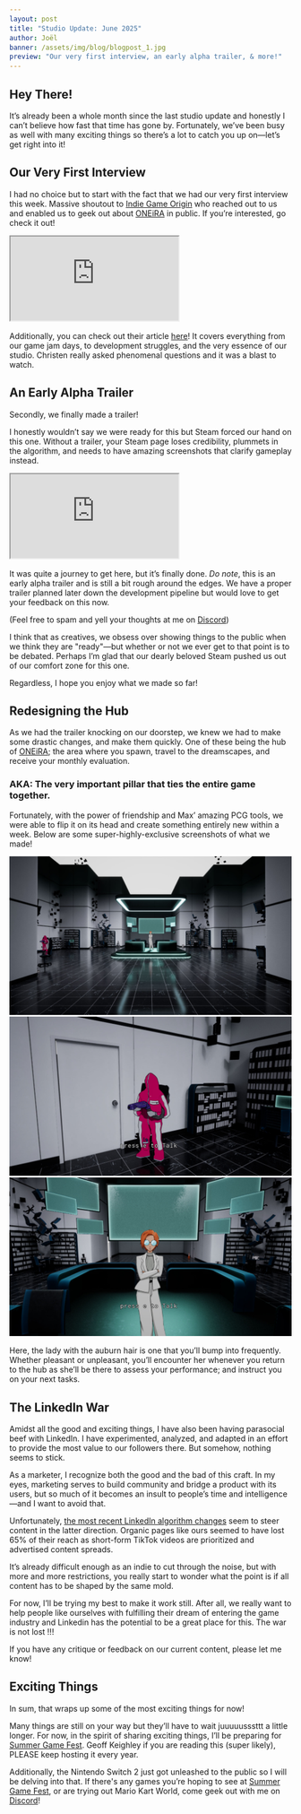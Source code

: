 ```yaml
---
layout: post
title: "Studio Update: June 2025"
author: Joël
banner: /assets/img/blog/blogpost_1.jpg
preview: "Our very first interview, an early alpha trailer, & more!"
---
```

<h2 class="post-h2">Hey There!</h2>

It’s already been a whole month since the last studio update and honestly I can’t believe how fast that time has gone by. Fortunately, we’ve been busy as well with many exciting things so there’s a lot to catch you up on—let’s get right into it!

<h2 class="post-h2">Our Very First Interview</h2>

I had no choice but to start with the fact that we had our very first interview this week. Massive shoutout to <a class="post-link" href="https://indiegameorigin.com/">Indie Game Origin</a> who reached out to us and enabled us to geek out about <a class="post-link" href="https://dreammatterlabs.com/">ONEiRA</a> in public. If you’re interested, go check it out!

<iframe class="img-fluid post-video w-100" src="https://www.youtube.com/embed/UfxsbpqB1Do"></iframe>

Additionally, you can check out their article <a class="post-link" href="https://indiegameorigin.com/blog/oneira-and-on-dreaming-dreams-for-sale">here</a>! It covers everything from our game jam days, to development struggles, and the very essence of our studio. Christen really asked phenomenal questions and it was a blast to watch.

<h2 class="post-h2">An Early Alpha Trailer</h2>

Secondly, we finally made a trailer! 

I honestly wouldn’t say we were ready for this but Steam forced our hand on this one. Without a trailer, your Steam page loses credibility, plummets in the algorithm, and needs to have amazing screenshots that clarify gameplay instead.

<iframe class="img-fluid post-video w-100" src="https://www.youtube.com/embed/ORu9Vv620r0"></iframe>

It was quite a journey to get here, but it’s finally done. *Do note*, this is an early alpha trailer and is still a bit rough around the edges. We have a proper trailer planned later down the development pipeline but would love to get your feedback on this now.

(Feel free to spam and yell your thoughts at me on <a class="post-link" href="https://discord.gg/XAYvJhkkqE">Discord</a>)

I think that as creatives, we obsess over showing things to the public when we think they are "ready"—but whether or not we ever get to that point is to be debated. Perhaps I’m glad that our dearly beloved Steam pushed us out of our comfort zone for this one.

Regardless, I hope you enjoy what we made so far!

<h2 class="post-h2">Redesigning the Hub</h2>

As we had the trailer knocking on our doorstep, we knew we had to make some drastic changes, and make them quickly. One of these being the hub of <a class="post-link" href="https://dreammatterlabs.com/">ONEiRA</a>; the area where you spawn, travel to the dreamscapes, and receive your monthly evaluation.

<h3 class="post-h3">AKA: The very important pillar that ties the entire game together.</h3>

Fortunately, with the power of friendship and Max’ amazing PCG tools, we were able to flip it on its head and create something entirely new within a week. Below are some super-highly-exclusive screenshots of what we made!

<img class="img-fluid post-image w-100" src="/assets/img/blog/hub1.jpg">

<img class="img-fluid post-image w-100" src="/assets/img/blog/hub2.jpg">

<img class="img-fluid post-image w-100" src="/assets/img/blog/hub3.jpg">

Here, the lady with the auburn hair is one that you’ll bump into frequently. Whether pleasant or unpleasant, you’ll encounter her whenever you return to the hub as she’ll be there to assess your performance; and instruct you on your next tasks.

<h2 class="post-h2">The LinkedIn War</h2>

Amidst all the good and exciting things, I have also been having parasocial beef with LinkedIn. I have experimented, analyzed, and adapted in an effort to provide the most value to our followers there. But somehow, nothing seems to stick. 

As a marketer, I recognize both the good and the bad of this craft. In my eyes, marketing serves to build community and bridge a product with its users, but so much of it becomes an insult to people’s time and intelligence—and I want to avoid that.

Unfortunately, <a class="post-link" href="https://www.linkedin.com/posts/donnellychris_organic-reach-is-down-65-on-linkedin-activity-7300502090672398336-xbyU/">the most recent LinkedIn algorithm changes</a> seem to steer content in the latter direction. Organic pages like ours seemed to have lost 65% of their reach as short-form TikTok videos are prioritized and advertised content spreads.

It’s already difficult enough as an indie to cut through the noise, but with more and more restrictions, you really start to wonder what the point is if all content has to be shaped by the same mold.

For now, I’ll be trying my best to make it work still. After all, we really want to help people like ourselves with fulfilling their dream of entering the game industry and Linkedin has the potential to be a great place for this. The war is not lost !!!

If you have any critique or feedback on our current content, please let me know!

<h2 class="post-h2">Exciting Things</h2>

In sum, that wraps up some of the most exciting things for now! 

Many things are still on your way but they’ll have to wait juuuuusssttt a little longer. For now, in the spirit of sharing exciting things, I’ll be preparing for <a class="post-link" href="https://www.summergamefest.com/">Summer Game Fest</a>. Geoff Keighley if you are reading this (super likely), PLEASE keep hosting it every year.

Additionally, the Nintendo Switch 2 just got unleashed to the public so I will be delving into that. If there's any games you’re hoping to see at <a class="post-link" href="https://www.summergamefest.com/">Summer Game Fest</a>, or are trying out Mario Kart World, come geek out with me on <a class="post-link" href="https://discord.gg/XAYvJhkkqE">Discord</a>!